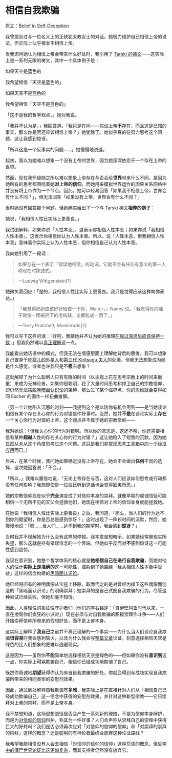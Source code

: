 # 相信自我欺骗

原文：[Belief in Self-Deception](https://www.readthesequences.com/Belief-In-Self-Deception)

我曾提到过与一位名义上的正统犹太教女士的对话。她极力维护自己相信上帝的说法，但实际上似乎根本不相信上帝。

当我询问她认为相信上帝会带来什么好处时，我引用了 [Tarski 的祷文](https://www.readthesequences.com/The-Meditation-On-Curiosity)——这实际上是一系列无限的祷文，其中一个具体例子是：

如果天空是蓝色的

我希望相信「天空是蓝色的」

如果天空不是蓝色的

我希望相信「天空不是蓝色的」

「这不是我的哲学观点，」她对我说。

「我并不认为是，」我回答道。「我只是在问——假设上帝**不**存在，而且这是已知的事实，那么你是否还应该相信上帝？」她犹豫了。她似乎真的在努力思考这个问题，这让我感到惊讶。

「所以这是一个反事实的问题……」她慢慢地说道。

起初，我以为她难以想象一个没有上帝的世界，因为她深深依恋于一个存在上帝的世界。

然而，现在我怀疑她之所以难以想象上帝存在与否会给**世界**带来什么不同，是因为她所有的思考都围绕着她**对上帝的信仰**，而她用来模拟世界运作的因果关系网络中并没有将上帝作为一个节点。因此，她可以轻易回答「如果我不相信上帝，世界会有什么不同？」，但无法回答「如果没有上帝，世界会有什么不同？」

当时她没有回答那个问题。但她确实给出了一个与 Tarski 祷文**相悖的例子**：

她说，「我相信人性比实际上更善良。」

我试图解释，如果你说「人性本恶」，这表示你相信人性本恶；如果你说「我相信人性本善」，这表示你相信你认为人性本善。所以，说「人性本恶，但我相信人性本善」意味着你实际上认为人性本恶，但你相信自己认为人性本善。

我向她引用了一段话：

> 如果存在一个表示「错误地相信」的动词，它就不会有任何有意义的第一人称现在时陈述式。

>

> —Ludwig Wittgenstein[1]

她微笑着回应：「是的，我相信人性比实际上更善良。我只是觉得应该这样向你表达。」

> 「我觉得奶奶应该好好检查一下你，Walter，」Nanny 说。「我觉得你的脑子就像一团被扔下的毛线球，全都乱成一团了。」

>

> —Terry Pratchett, *Maskerade*[2]

我可以写下这样的话：「好吧，我猜她并不认为她的推理[在经过深思后应该保持一致](https://www.readthesequences.com/The-Lens-That-Sees-Its-Own-Flaws)，」但我仍然难以[真正理解](https://www.readthesequences.com/Think-Like-Reality)这一点。

我能看出她话语中的模式，但我无法在情感层面上理解她背后的思维。我可以想象自己置身于[吃婴儿的外星人](https://www.greaterwrong.com/lw/y5/the_babyeating_aliens_18/)和[第三代 Kiritsugu 夫人](https://www.greaterwrong.com/lw/y7/the_super_happy_people_38/)的处境，但我无法想象成为她是什么感觉。或者也许我只是不**愿**去想象？

这就解释了为什么聪明人只有有限的时间（以主观上花在思考宗教上的时间来衡量）来成为无神论者。如果你很聪明，花了大量时间思考和捍卫自己的宗教信仰，却仍然无法摆脱[黑暗面认识论](https://www.readthesequences.com/Dark-Side-Epistemology)的束缚，那么过了某个临界点，你的思维就会变得如同 Escher 的画作一样扭曲难解。

（另一个让她陷入沉思的时刻——我提到这个是以防你有机会用到——是当她谈论相信有某个存在关心你的行为对错是件好事时。当然，她并**不是**在谈论实际上**存在**一个关心你行为对错的上帝，这个观点并不属于她的宗教信仰——

我对她说：「但我关心你的行为对错啊。所以你的意思是，这还不够，你还需要相信有某种**超越**人性的存在关心你的行为对错？」这让她陷入了短暂的沉默，因为她显然从未从这个角度思考过这个问题。这[只是我们非常规思考工具箱中的一个标准应用](https://www.readthesequences.com/How-To-Seem-And-Be-Deep)而已。）

后来，在某个时候，我问她如果确定没有上帝存在，她会不会做出**任何**不同的选择，这次她回答说：「不会。」

「所以，」我难以置信地说，「无论上帝存在与否，这对人们应该如何思考或行动都没有任何影响？我想即使是一位拉比听到这话也会觉得匪夷所思。」

她的宗教信仰现在似乎**完全**演变成了对信仰本身的崇拜。就像早期的虔诚信徒可能相信一个无所不见的天父会拯救他们，她现在相信对上帝的信仰本身就能拯救她。

在她说「我相信人性比实际上更善良」之后，我问道，「那么，当人们的行为达不到你的期望时，你是否总是感到惊讶？」这时出现了一阵长时间的沉默，然后，她慢慢地说：「嗯……当人们……达不到我的期望时，我会感到**惊讶**？」

当时我并不理解她为什么会有这样的停顿。我本意是想暗示，如果她经常被现实所失望，那么这就是持有错误信念的一个弊端。但她似乎反而对**不**感到惊讶这一可能性感到震惊。

我现在意识到，她整个哲学体系的核心就是**她相信自己在进行自我欺骗**，而她对他人的估计**实际上是准确的**这一可能性，威胁到了她围绕「我从相信人性本善中受益」这样的信念构建的[黑暗面认识论](https://www.readthesequences.com/Dark-Side-Epistemology)。

她已经将旧有的神明偶像从宝座上移除，取而代之的是对曾经为捍卫这些偶像而创造的「黑暗面认识论」的明确崇拜；她崇拜的是自己试图自我欺骗的行为。尽管这种尝试已经失败，但她却毫不知情。

因此，人类理性的象征性守护者们（他们的座右铭是：「自伊壁鸠鲁时代以来，一直在搅局你们疯狂的小派对」）现在必须与对自我欺骗的积极崇拜作斗争——人们开始崇拜信仰所带来的假想好处，而不是上帝本身。

这实际上解释了**我自己**之前并不真正理解的一个事实——为什么当人们谈论自我欺骗**很容易**时我会感到恼火，以及为什么我会写[整篇文章](https://www.readthesequences.com/Doublethink-Choosing-To-Be-Biased)论证，刻意选择相信天空是绿色的比人们想象的更难以逃避现实。

这是因为——虽然你**不能**简单地选择相信天空是绿色的——但如果你没有**意识到**这一点，你实际上**可以**欺骗自己，相信你已经成功地欺骗了自己。

既然你真诚地**期望**获得你认为来自自我欺骗的好处，你就会得到与成功实现自我欺骗所带来的相同类型的安慰剂效果。

因此，通过到处解释自我欺骗有**多难**，我实际上是在直接针对人们从「相信自己已经成功欺骗自己」这一信念中获得的安慰剂效果，并针对这种新型宗教——它只崇拜对上帝的崇拜，而不是上帝本身。

我不禁想知道，这场思想战役是否会产生一系列新的理由，不是为信仰本身辩护，而是为[对信仰的信仰](https://www.readthesequences.com/Belief-In-Belief)辩护，称其为一件好事？人们会声称从崇拜自己的崇拜中获得巨大的好处吗？我们是否必须再次应对「对信仰的信仰的信仰」和「对崇拜的崇拜的崇拜」这样的概念？还是聪明的有神论者最终会放弃这种论证路线？

我希望我能相信没有人会去相信「对信仰的信仰的信仰」这种荒谬的概念，但[哲学中的僵尸世界论证比这更加复杂](https://www.readthesequences.com/Zombies-Zombies)，而其支持者仍然没有放弃它。